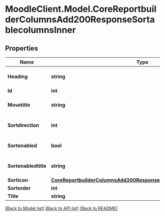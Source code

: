 # MoodleClient.Model.CoreReportbuilderColumnsAdd200ResponseSortablecolumnsInner

## Properties

Name | Type | Description | Notes
------------ | ------------- | ------------- | -------------
**Heading** | **string** | heading | [optional] [default to "null"]
**Id** | **int** | id | [optional] 
**Movetitle** | **string** | movetitle | [optional] [default to "null"]
**Sortdirection** | **int** | sortdirection | [optional] [default to null]
**Sortenabled** | **bool** | sortenabled | [optional] [default to null]
**Sortenabledtitle** | **string** | sortenabledtitle | [optional] [default to "null"]
**Sorticon** | [**CoreReportbuilderColumnsAdd200ResponseSortablecolumnsInnerSorticon**](CoreReportbuilderColumnsAdd200ResponseSortablecolumnsInnerSorticon.md) |  | [optional] 
**Sortorder** | **int** | sortorder | [optional] 
**Title** | **string** | title | [optional] 

[[Back to Model list]](../README.md#documentation-for-models) [[Back to API list]](../README.md#documentation-for-api-endpoints) [[Back to README]](../README.md)

